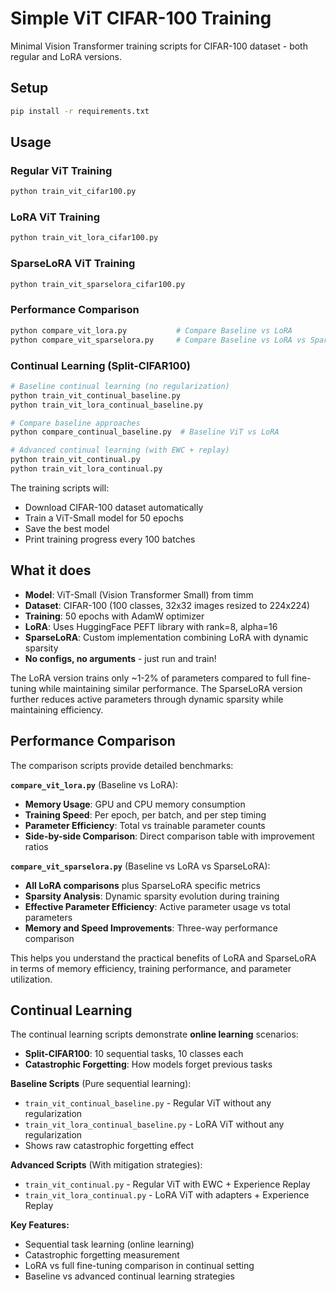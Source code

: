 # Simple ViT CIFAR-100 Training

Minimal Vision Transformer training scripts for CIFAR-100 dataset - both regular and LoRA versions.

## Setup

```bash
pip install -r requirements.txt
```

## Usage

### Regular ViT Training
```bash
python train_vit_cifar100.py
```

### LoRA ViT Training
```bash
python train_vit_lora_cifar100.py
```

### SparseLoRA ViT Training
```bash
python train_vit_sparselora_cifar100.py
```

### Performance Comparison
```bash
python compare_vit_lora.py           # Compare Baseline vs LoRA
python compare_vit_sparselora.py     # Compare Baseline vs LoRA vs SparseLoRA
```

### Continual Learning (Split-CIFAR100)
```bash
# Baseline continual learning (no regularization)
python train_vit_continual_baseline.py
python train_vit_lora_continual_baseline.py

# Compare baseline approaches
python compare_continual_baseline.py  # Baseline ViT vs LoRA

# Advanced continual learning (with EWC + replay)
python train_vit_continual.py
python train_vit_lora_continual.py
```

The training scripts will:
- Download CIFAR-100 dataset automatically
- Train a ViT-Small model for 50 epochs
- Save the best model
- Print training progress every 100 batches

## What it does

- **Model**: ViT-Small (Vision Transformer Small) from timm
- **Dataset**: CIFAR-100 (100 classes, 32x32 images resized to 224x224)
- **Training**: 50 epochs with AdamW optimizer
- **LoRA**: Uses HuggingFace PEFT library with rank=8, alpha=16
- **SparseLoRA**: Custom implementation combining LoRA with dynamic sparsity
- **No configs, no arguments** - just run and train!

The LoRA version trains only ~1-2% of parameters compared to full fine-tuning while maintaining similar performance.
The SparseLoRA version further reduces active parameters through dynamic sparsity while maintaining efficiency.

## Performance Comparison

The comparison scripts provide detailed benchmarks:

**`compare_vit_lora.py`** (Baseline vs LoRA):
- **Memory Usage**: GPU and CPU memory consumption
- **Training Speed**: Per epoch, per batch, and per step timing
- **Parameter Efficiency**: Total vs trainable parameter counts
- **Side-by-side Comparison**: Direct comparison table with improvement ratios

**`compare_vit_sparselora.py`** (Baseline vs LoRA vs SparseLoRA):
- **All LoRA comparisons** plus SparseLoRA specific metrics
- **Sparsity Analysis**: Dynamic sparsity evolution during training
- **Effective Parameter Efficiency**: Active parameter usage vs total parameters
- **Memory and Speed Improvements**: Three-way performance comparison

This helps you understand the practical benefits of LoRA and SparseLoRA in terms of memory efficiency, training performance, and parameter utilization.

## Continual Learning

The continual learning scripts demonstrate **online learning** scenarios:

- **Split-CIFAR100**: 10 sequential tasks, 10 classes each
- **Catastrophic Forgetting**: How models forget previous tasks

**Baseline Scripts** (Pure sequential learning):
- `train_vit_continual_baseline.py` - Regular ViT without any regularization
- `train_vit_lora_continual_baseline.py` - LoRA ViT without any regularization
- Shows raw catastrophic forgetting effect

**Advanced Scripts** (With mitigation strategies):
- `train_vit_continual.py` - Regular ViT with EWC + Experience Replay
- `train_vit_lora_continual.py` - LoRA ViT with adapters + Experience Replay

**Key Features:**
- Sequential task learning (online learning)
- Catastrophic forgetting measurement
- LoRA vs full fine-tuning comparison in continual setting
- Baseline vs advanced continual learning strategies